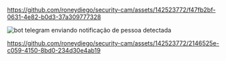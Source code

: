 

https://github.com/roneydiego/security-cam/assets/142523772/f47fb2bf-0631-4e82-b0d3-37a309777328

![bot telegram enviando notificação de pessoa detectada](https://github.com/roneydiego/security-cam/assets/142523772/ffa26990-2764-469b-87cb-2fc138dc178d)


https://github.com/roneydiego/security-cam/assets/142523772/2146525e-c059-4150-8bd0-234d30e4ab19

